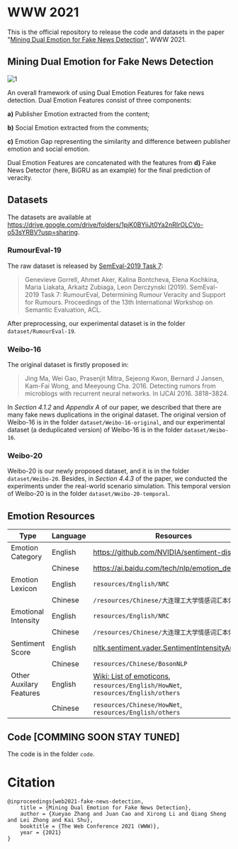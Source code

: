 # WWW 2021

This is the official repository to release the code and datasets in the paper "[Mining Dual Emotion for Fake News Detection](https://arxiv.org/abs/1903.01728)", WWW 2021.

## Mining Dual Emotion for Fake News Detection

![1](https://github.com/RMSnow/WWW2021/blob/master/framework.png)

An overall framework of using Dual Emotion Features for fake news detection. Dual Emotion Features consist of three components: 

**a)** Publisher Emotion extracted from the content; 

**b)** Social Emotion extracted from the comments; 

**c)** Emotion Gap representing the similarity and difference between publisher emotion and social emotion.

Dual Emotion Features are concatenated with the features from **d)** Fake News Detector (here, BiGRU as an example) for the final prediction of veracity.

## Datasets

The datasets are available at https://drive.google.com/drive/folders/1pjK0BYiiJt0Ya2nRIrOLCVo-o53sYRBV?usp=sharing.

### RumourEval-19

The raw dataset is released by [SemEval-2019 Task 7](https://competitions.codalab.org/competitions/19938#learn_the_details-overview):

> Genevieve Gorrell, Ahmet Aker, Kalina Bontcheva, Elena Kochkina, Maria Liakata, Arkaitz Zubiaga, Leon Derczynski (2019). SemEval-2019 Task 7: RumourEval, Determining Rumour Veracity and Support for Rumours. Proceedings of the 13th International Workshop on Semantic Evaluation, ACL.

After preprocessing, our experimental dataset is in the folder `dataset/RumourEval-19`.

### Weibo-16

The original dataset is firstly proposed in:

> Jing Ma, Wei Gao, Prasenjit Mitra, Sejeong Kwon, Bernard J Jansen, Kam-Fai Wong, and Meeyoung Cha. 2016. Detecting rumors from microblogs with recurrent neural networks. In IJCAI 2016. 3818–3824.

In *Section 4.1.2* and *Appendix A* of our paper, we described that there are many fake news duplications in the original dataset. The original version of Weibo-16 is in the folder `dataset/Weibo-16-original`, and our experimental dataset (a deduplicated version) of Weibo-16 is in the folder `dataset/Weibo-16`.

### Weibo-20

Weibo-20 is our newly proposed dataset, and it is in the folder `dataset/Weibo-20`. Besides, in *Section 4.4.3* of the paper, we conducted the experiments under the real-world scenario simulation. This temporal version of Weibo-20 is in the folder `dataset/Weibo-20-temporal`.

## Emotion Resources

| Type                    | Language | Resources                                                    |
| ----------------------- | -------- | ------------------------------------------------------------ |
| Emotion Category        | English  | https://github.com/NVIDIA/sentiment-discovery                |
|                         | Chinese  | https://ai.baidu.com/tech/nlp/emotion_detection              |
| Emotion Lexicon         | English  | `resources/English/NRC`                                      |
|                         | Chinese  | `/resources/Chinese/大连理工大学情感词汇本体库`              |
| Emotional Intensity     | English  | `resources/English/NRC`                                      |
|                         | Chinese  | `/resources/Chinese/大连理工大学情感词汇本体库`              |
| Sentiment Score         | English  | [nltk.sentiment.vader.SentimentIntensityAnalyzer](https://www.nltk.org/api/nltk.sentiment.html#nltk.sentiment.vader.SentimentIntensityAnalyzer) |
|                         | Chinese  | `resources/Chinese/BosonNLP`                                 |
| Other Auxilary Features | English  | [Wiki: List of emoticons](https://en.wikipedia.org/wiki/List_of_emoticons), `resources/English/HowNet`, `resources/English/others` |
|                         | Chinese  | `resources/Chinese/HowNet`, `resources/English/others`       |

## Code [COMMING SOON STAY TUNED]

The code is in the folder `code`.

# Citation

```
@inproceedings{web2021-fake-news-detection,
    title = {Mining Dual Emotion for Fake News Detection},
    author = {Xueyao Zhang and Juan Cao and Xirong Li and Qiang Sheng and Lei Zhong and Kai Shu},
    booktitle = {The Web Conference 2021 (WWW)},
    year = {2021}
}
```

